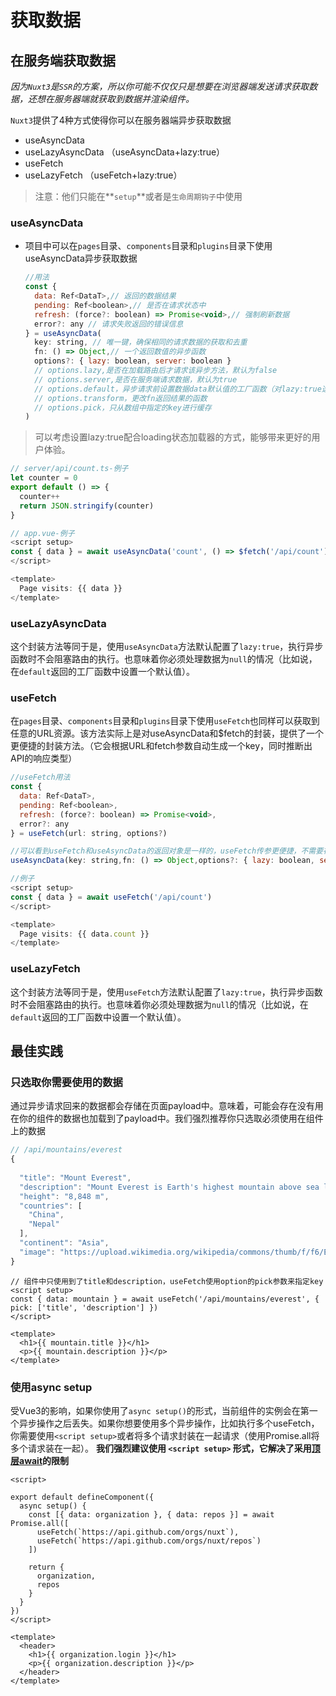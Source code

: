 # 获取数据

## 在服务端获取数据
*因为`Nuxt3`是`SSR`的方案，所以你可能不仅仅只是想要在浏览器端发送请求获取数据，还想在服务器端就获取到数据并渲染组件。*

`Nuxt3`提供了4种方式使得你可以在服务器端异步获取数据

- useAsyncData
- useLazyAsyncData （useAsyncData+lazy:true）
- useFetch
- useLazyFetch （useFetch+lazy:true）

> 注意：他们只能在**`setup`**或者是`生命周期钩子`中使用

### useAsyncData

- 项目中可以在`pages`目录、`components`目录和`plugins`目录下使用useAsyncData异步获取数据

  ```js
  //用法
  const {
    data: Ref<DataT>,// 返回的数据结果
    pending: Ref<boolean>,// 是否在请求状态中
    refresh: (force?: boolean) => Promise<void>,// 强制刷新数据
    error?: any // 请求失败返回的错误信息
  } = useAsyncData(
    key: string, // 唯一键，确保相同的请求数据的获取和去重
    fn: () => Object,// 一个返回数值的异步函数
    options?: { lazy: boolean, server: boolean }
    // options.lazy,是否在加载路由后才请求该异步方法，默认为false
    // options.server,是否在服务端请求数据，默认为true
    // options.default，异步请求前设置数据data默认值的工厂函数（对lazy:true选项特别有用）
    // options.transform，更改fn返回结果的函数
    // options.pick，只从数组中指定的key进行缓存
  )
  ```

> 可以考虑设置lazy:true配合loading状态加载器的方式，能够带来更好的用户体验。

```js
// server/api/count.ts-例子
let counter = 0
export default () => {
  counter++
  return JSON.stringify(counter)
}
```



```js
// app.vue-例子
<script setup>
const { data } = await useAsyncData('count', () => $fetch('/api/count'))
</script>

<template>
  Page visits: {{ data }}
</template>
```

### useLazyAsyncData

这个封装方法等同于是，使用`useAsyncData`方法默认配置了`lazy:true`，执行异步函数时不会阻塞路由的执行。也意味着你必须处理数据为`null`的情况（比如说，在`default`返回的工厂函数中设置一个默认值）。

### useFetch

在`pages`目录、`components`目录和`plugins`目录下使用`useFetch`也同样可以获取到任意的URL资源。该方法实际上是对useAsyncData和$fetch的封装，提供了一个更便捷的封装方法。（它会根据URL和fetch参数自动生成一个key，同时推断出API的响应类型）

```js
//useFetch用法
const {
  data: Ref<DataT>,
  pending: Ref<boolean>,
  refresh: (force?: boolean) => Promise<void>,
  error?: any
} = useFetch(url: string, options?)

//可以看到useFetch和useAsyncData的返回对象是一样的，useFetch传参更便捷，不需要在fn中手动使用$fetch
useAsyncData(key: string,fn: () => Object,options?: { lazy: boolean, server: boolean })
```



```js
//例子
<script setup>
const { data } = await useFetch('/api/count')
</script>

<template>
  Page visits: {{ data.count }}
</template>
```



### useLazyFetch

这个封装方法等同于是，使用`useFetch`方法默认配置了`lazy:true`，执行异步函数时不会阻塞路由的执行。也意味着你必须处理数据为`null`的情况（比如说，在`default`返回的工厂函数中设置一个默认值）。



## 最佳实践

### 只选取你需要使用的数据

通过异步请求回来的数据都会存储在页面payload中。意味着，可能会存在没有用在你的组件的数据也加载到了payload中。我们强烈推荐你只选取必须使用在组件上的数据

```js
// /api/mountains/everest
{
  
  "title": "Mount Everest",
  "description": "Mount Everest is Earth's highest mountain above sea level, located in the Mahalangur Himal sub-range of the Himalayas. The China–Nepal border runs across its summit point",
  "height": "8,848 m",
  "countries": [
    "China",
    "Nepal"
  ],
  "continent": "Asia",
  "image": "https://upload.wikimedia.org/wikipedia/commons/thumb/f/f6/Everest_kalapatthar.jpg/600px-Everest_kalapatthar.jpg"
}
```

```vue
// 组件中只使用到了title和description，useFetch使用option的pick参数来指定key
<script setup>
const { data: mountain } = await useFetch('/api/mountains/everest', { pick: ['title', 'description'] })
</script>

<template>
  <h1>{{ mountain.title }}</h1>
  <p>{{ mountain.description }}</p>
</template>
```


### 使用async setup

受Vue3的影响，如果你使用了`async setup()`的形式，当前组件的实例会在第一个异步操作之后丢失。如果你想要使用多个异步操作，比如执行多个useFetch，你需要使用`<script setup>`或者将多个请求封装在一起请求（使用Promise.all将多个请求装在一起）。
**我们强烈建议使用 `<script setup>` 形式，它解决了采用[顶层await](https://v3.cn.vuejs.org/api/sfc-script-setup.html#%E4%B8%8E%E6%99%AE%E9%80%9A%E7%9A%84-script-%E4%B8%80%E8%B5%B7%E4%BD%BF%E7%94%A8)的限制**

```vue
<script>

export default defineComponent({
  async setup() {
    const [{ data: organization }, { data: repos }] = await Promise.all([
      useFetch(`https://api.github.com/orgs/nuxt`),
      useFetch(`https://api.github.com/orgs/nuxt/repos`)
    ])

    return {
      organization,
      repos
    }
  }
})
</script>

<template>
  <header>
    <h1>{{ organization.login }}</h1>
    <p>{{ organization.description }}</p>
  </header>
</template>
```